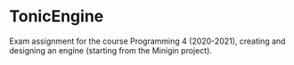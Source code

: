 # TonicEngine
 Exam assignment for the course Programming 4 (2020-2021), creating and designing an engine (starting from the Minigin project).
